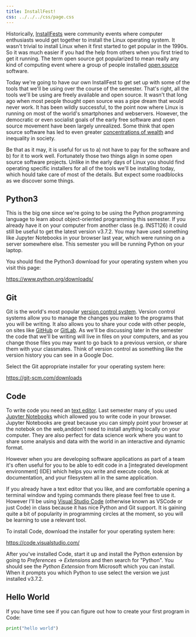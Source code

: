 ```yaml
---
title: InstallFest!
css: ../../../css/page.css
---
```


Historically, [InstallFests] were community events where computer enthusiasts would get together to install the Linux operating system. It wasn't trivial to install Linux when it first started to get popular in the 1990s. So it was much easier if you had the help from others when you first tried to get it running. The term open source got popularized to mean really any kind of computing event where a group of people installed [open source] software.

Today we're going to have our own InstallFest to get set up with some of the tools that we'll be using over the course of the semester.  That's right, all the tools we'll be using are freely available and open source.  It wasn't that long ago when most people thought open source was a pipe dream that would never work. It has been wildly successful, to the point now where Linux is running on most of the world's smartphones and webservers. However, the democratic or even socialist goals of the early free software and open source movement have been largely unrealized. Some think that open source software has led to even greater [concentrations of wealth] and inequality in society.

Be that as it may, it is useful for us to a) not have to pay for the software and b) for it to work well. Fortunately those two things align in some open source software projects. Unlike in the early days of Linux you should find operating specific installers for all of the tools we'll be installing today, which  hould take care of most of the details. But expect some roadblocks as we discover some things.

## Python3

This is the big one since we're going to be using the Python programming language to learn about object-oriented programming this semester. If you already have it on your computer from another class (e.g. INST126) it could still be useful to get the latest version v3.7.2. You may have used something like Jupyter Notebooks in your browser last year, which were running on a server somewhere else. This semester you will be running Python on your laptop.

You should find the Python3 download for your operating system when you visit this page:

https://www.python.org/downloads/

## Git

Git is the world's most popular [version control system]. Version control systems allow you to manage the changes you make to the programs that you will be writing. It also allows you to share your code with other people, on sites like [GitHub] or [GitLab].  As we'll be discussing later in the semester the code that we'll be writing will live in files on your computers, and as you change those files you may want to go back to a previous version, or share them with your classmates. Think of version control as something like the version history you can see in a Google Doc.

Select the Git appropriate installer for your operating system here:

https://git-scm.com/downloads


## Code

To write code you need an [text editor]. Last semester many of you used [Jupyter Notebooks] which allowed you to write code in your browser. Jupyter Notebooks are great because you can simply point your browser at the notebok on the web,anddon't need to install anything locally on your computer. They are also perfect for data science work where you want to share some analysis and data with the world in an interactive and dynamic format.

However when you are developing software applications as part of a team it's often useful for you to be able to edit code in a [integrated development environment] (IDE) which helps you write and execute code, look at documentation, and your filesystem all in the same application. 

If you already have a text editor that you like, and are comfortable opening a terminal window and typing commands there please feel free to use it. However I'll be using [Visual Studio Code] (otherwise known as VSCode or just Code) in class because it has nice Python and Git support. It is gaining quite a bit of popularity in programming circles at the moment, so you will be learning to use a relevant tool.

To install Code, download the installer for your  operating system here:

https://code.visualstudio.com/

After you've installed Code, start it up and install the Python extension by going to *Preferences* -> *Extensions* and then search for "Python". You should see the *Python Extension* from Microsoft which you can install. When it prompts you which Python to use select the version we just installed v3.7.2.

## Hello World

If you have time see if you can figure out how to create your first program in Code:

```python
print("hello world")
```

[InstallFests]: https://en.wikipedia.org/wiki/Linux_user_group#Installfests
[version control system]: https://en.wikipedia.org/wiki/Version_control
[GitHub]: https://github.com
[GitLab]: https://about.gitlab.com/
[open source]: https://en.wikipedia.org/wiki/Open_source
[text editor]: https://en.wikipedia.org/wiki/Text_editor
[Jupyter Notebooks]: https://jupyter.org/
[Visual Studio Code]: https://code.visualstudio.com/
[concentrations of wealth]: https://en.wikipedia.org/wiki/SCO%E2%80%93Linux_disputes#Microsoft_funding_of_SCO_controversy
